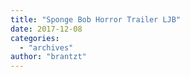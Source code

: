 ```yaml
---
title: "Sponge Bob Horror Trailer LJB"
date: 2017-12-08
categories: 
  - "archives"
author: "brantzt"
---
```



